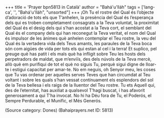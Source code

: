 +++
title = 'Prayer bpn5813 in Català'
author = "Bahá'u'lláh"
tags = ['lang-ca', '', "Bahá'u'lláh", "unsorted"]
+++
¡Oh Tu el rostre del Qual és l’objecte d’adoració de tots els que T’anhelen, la presència del Qual és l’esperança dels qui es troben completament consagrats a la Teva voluntat, la proximitat del Qual és el desig dels qui s’han acostat a la Teva cort, el semblant del Qual és el company dels qui han reconegut la Teva veritat, el nom del Qual és impulsor de les ànimes què anhelen contemplar el Teu rostre, la veu del Qual és la vertadera vida dels Teus amants, les paraules de la Teva boca són com aigües de vida per tots els qui estan al cel i la terra!
Et suplico, pel greuge què has patit i els mals què ha infligit sobre Teu les hosts dels perpetradors de maldat, que m’enviïs, des dels núvols de la Teva mercè, allò què em purifiqui de tot el què no siguis Tu, perquè sigui digne de lloar-te i estigui capacitat per amar-te.
No em neguis, oh Senyor meu, les coses que Tu vas ordenar per aquelles serves Teves que han circumdat al Teu voltant i sobre les quals s’han vessat contínuament els esplendors del sol de la Teva bellesa i els raigs de la lluentor del Teu rostre. Tu ets Aquell qui, des de l’eternitat, has auxiliat a qualsevol T’hagi buscat, i has afavorit generosament a qui T’ha invocat.
No hi ha Déu fora de Tu, el Poderós, el Sempre Perdurable, el Munífic, el Més Generós.

(Source category: Dones)
(Bahaiprayers.net ID: 5813)
